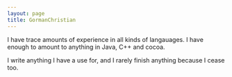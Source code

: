 ```yaml
---
layout: page
title: GormanChristian
---
```




I have trace amounts of experience in all kinds of langauages. I have enough to amount to anything in Java, C++ and cocoa.

I write anything I have a use for, and I rarely finish anything because I cease too.

